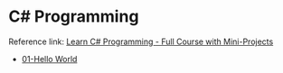 # C# Programming
Reference link: [Learn C# Programming - Full Course with Mini-Projects](https://www.youtube.com/watch?v=YrtFtdTTfv0)
- [01-Hello World](csharp-freecodecamp/01-Hello%20World.md) 
